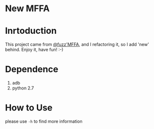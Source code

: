 New MFFA
==========================
# Inrtoduction

This project came from [@fuzz'MFFA](https://github.com/fuzzing/MFFA), and I refactoring it, so I add 'new' behind. Enjoy it, have fun! :-)

# Dependence

1. adb
2. python 2.7

# How to Use

please use `-h` to find more information